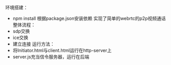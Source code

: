 环境搭建：
- npm install 根据package.json安装依赖
实现了简单的webrtc的p2p视频通话
整体流程：
- sdp交换
- ice交换
- 建立连接
运行方法：
- 将Initiator.html与client.html运行在http-server上
- server.js充当信令服务器，运行在后端
